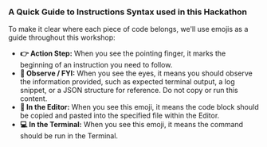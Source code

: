### A Quick Guide to Instructions Syntax used in this Hackathon
To make it clear where each piece of code belongs, we'll use emojis as a guide throughout this workshop:

- **👉 Action Step:** When you see the pointing finger, it marks the beginning of an instruction you need to follow.
- **👀 Observe / FYI:** When you see the eyes, it means you should observe the information provided, such as expected terminal output, a log snippet, or a JSON structure for reference. Do not copy or run this content.
- **📝 In the Editor:** When you see this emoji, it means the code block should be copied and pasted into the specified file within the Editor.
- **💻 In the Terminal:** When you see this emoji, it means the command should be run in the Terminal.